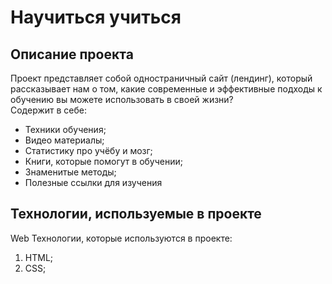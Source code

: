 # Научиться учиться

## Описание проекта

Проект представляет собой одностраничный сайт (лендинг), который рассказывает нам о том, какие современные и эффективные подходы к обучению вы можете использовать в своей жизни?\
Содержит в себе:
* Техники обучения;
* Видео материалы;
* Статистику про учёбу и мозг;
* Книги, которые помогут в обучении;
* Знаменитые методы;
* Полезные ссылки для изучения

## Технологии, используемые в проекте

Web Технологии, которые используются в проекте:
1. HTML;
2. CSS;

